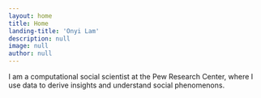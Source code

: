 ```yaml
---
layout: home
title: Home
landing-title: 'Onyi Lam'
description: null
image: null
author: null
---
```


I am a computational social scientist at the Pew Research Center, where I use data to derive insights and understand social phenomenons. 
